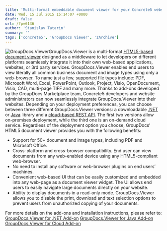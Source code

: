 ```yaml
---
title: 'Multi-format embeddable document viewer for your Concrete5 website'
date: Wed, 15 Jul 2015 15:14:07 +0000
draft: false
url: /?p=6136
author: 'Stanislav Tatarin'
summary: ''
tags: ['concrete5', 'GroupDocs Viewer', 'zArchive']
---
```


![GroupDocs.Viewer](https://blog.groupdocs.com/wp-content/uploads/sites/4/2015/07/GD_VWR_Icon_114-WEB.png)GroupDocs.Viewer is a multi-format [HTML5-based document viewer](http://groupdocs.com/html5-document-viewer) designed as a middleware to let developers on different platforms seamlessly integrate it into their own web-based applications, websites, or 3rd party services. GroupDocs.Viewer enables end users to view literally all common business document and image types using only a web-browser. To name just a few, supported file types include: PDF, Microsoft Word, Excel, PowerPoint, Outlook, Project, Visio, OpenDocument, Visio, CAD, multi-page TIFF and many more. Thanks to add-ons developed by the GroupDocs Marketplace team, Concrete5 developers and website administrators can now seamlessly integrate GroupDocs.Viewer into their websites. Depending on your deployment preferences, you can choose between three different GroupDocs.Viewer versions: a downloadable [.NET](http://groupdocs.com/dot-net/document-viewer-library) or [Java](http://groupdocs.com/java/document-viewer-library) library and a [cloud-based REST API](http://groupdocs.com/cloud/document-viewer-api). The first two versions allow on-premises deployment, while the third one is an on-demand cloud service. Regardless of the deployment option you choose, GroupDocs’ HTML5 document viewer provides you with the following benefits:

*   Support for 50+ document and image types, including PDF and Microsoft Office.
*   Cross-platform and cross-browser compatibility. End user can view documents from any web-enabled device using any HTML5-compliant web-browser.
*   No need to install any software or web-browser plugins on end users’ machines.
*   Convenient web-based UI that can be easily customized and embedded into any web-page as a document viewer widget. The UI allows end users to easily navigate large documents directly on your website.
*   Ability to display documents in a read-only mode. GroupDocs.Viewer allows you to disable the print, download and text selection options to prevent users from unauthorized copying of your documents.

For more details on the add-ons and installation instructions, please refer to: [GroupDocs.Viewer for .NET Add-on](http://www.concrete5.org/marketplace/addons/groupdocs-viewer-for-.net-html5-document-viewer) [GroupDocs.Viewer for Java Add-on](http://www.concrete5.org/marketplace/addons/groupdocs.viewer-for-java-pdf-and-office-document-viewer) [GroupDocs.Viewer for Cloud Add-on](https://github.com/groupdocs/concrete5-groupdocs-viewer)



